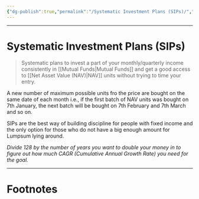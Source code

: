 ```yaml
---
{"dg-publish":true,"permalink":"/Systematic Investment Plans (SIPs)/","tags":["Investing"]}
---
```



---
# Systematic Investment Plans (SIPs)
> Systematic plans to invest a part of your monthly/quarterly income consistently in [[Mutual Funds\|Mutual Funds]] and get a good access to [[Net Asset Value (NAV)\|NAV]] units without trying to time your entry.

A new number of maximum possible units fro the price are bought on the same date of each month i.e., if the first batch of NAV units was bought on 7th January, the next batch will be bought on 7th February and 7th March and so on.

SIPs are the best way of building discipline for people with fixed income and the only option for those who do not have a big enough amount for Lumpsum lying around.

*Divide 128 by the number of years you want to double your money in to figure out how much CAGR (Cumulative Annual Growth Rate) you need for the goal.*

---
# Footnotes